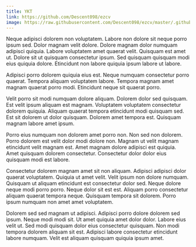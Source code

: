 ```yaml
---
title: YKT
link: https://github.com/Descent098/ezcv
image: https://raw.githubusercontent.com/Descent098/ezcv/master/.github/logo.png
---
```


Neque adipisci dolorem non voluptatem. Labore non dolore sit neque porro ipsum sed. Dolor magnam velit dolore. Dolore magnam dolor numquam adipisci quiquia. Labore voluptatem amet quaerat velit. Quisquam est amet ut. Dolore sit ut quisquam consectetur ipsum. Sed quisquam quisquam modi eius quiquia dolore. Etincidunt non labore quiquia ipsum labore ut labore.

Adipisci porro dolorem quiquia eius est. Neque numquam consectetur porro quaerat. Tempora aliquam voluptatem labore. Tempora magnam amet magnam quaerat porro modi. Etincidunt neque sit quaerat porro.

Velit porro sit modi numquam dolore aliquam. Dolorem dolor sed quisquam. Est velit ipsum aliquam est magnam. Voluptatem voluptatem consectetur dolorem quiquia. Aliquam quaerat tempora etincidunt modi quisquam sed. Est sit dolorem ut dolor quisquam. Dolorem amet tempora est. Quisquam magnam labore amet ipsum.

Porro eius numquam non dolorem amet porro non. Non sed non dolorem. Porro dolorem est velit dolor modi dolore non. Magnam ut velit magnam etincidunt velit magnam est. Amet magnam dolore adipisci est quiquia. Amet quisquam dolorem consectetur. Consectetur dolor dolor eius quisquam modi est labore.

Consectetur dolorem magnam amet sit non aliquam. Adipisci adipisci dolor quaerat voluptatem. Quiquia ut amet velit. Velit ipsum non dolore numquam. Quisquam ut aliquam etincidunt est consectetur dolor sed. Neque dolore neque modi porro porro. Neque dolor sit est est. Aliquam porro consectetur aliquam quaerat tempora neque. Quisquam tempora sit dolorem. Porro ipsum numquam non amet amet voluptatem.

Dolorem sed sed magnam ut adipisci. Adipisci porro dolore dolorem sed ipsum. Neque modi modi sit. Ut amet quiquia amet dolor dolor. Labore eius velit ut. Sed modi quisquam dolor eius consectetur quisquam. Non modi tempora dolorem aliquam sit est. Adipisci labore consectetur etincidunt labore numquam. Velit est aliquam quisquam quiquia ipsum amet.
    